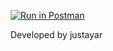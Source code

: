 [![Run in Postman](https://run.pstmn.io/button.svg)](https://app.getpostman.com/run-collection/01680824bfe6bb0ca4f7)


Developed by justayar
